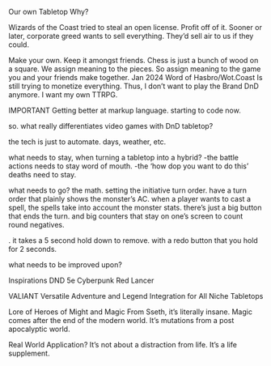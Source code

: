 Our own Tabletop
Why?

Wizards of the Coast tried to steal an open license. Profit off of it. Sooner or later, corporate greed wants to sell everything. They’d sell air to us if they could.

Make your own. Keep it amongst friends. Chess is just a bunch of wood on a square. We assign meaning to the pieces. So assign meaning to the game you and your friends make together.
Jan 2024
Word of Hasbro/Wot.Coast Is still trying to monetize everything.
Thus, I don’t want to play the Brand DnD anymore. I want my own TTRPG.

IMPORTANT
Getting better at markup language.
starting to code now.

so. what really differentiates video games with DnD tabletop?

the tech is just to automate. days, weather, etc.

what needs to stay, when turning a tabletop into a hybrid?
-the battle actions needs to stay word of mouth.
-the ‘how dop you want to do this’ deaths need to stay.

what needs to go?
the math.
setting the initiative turn order.
have a turn order that plainly shows the monster’s AC.
when a player wants to cast a spell, the spells take into account the monster stats.
there’s just a big button that ends the turn.
and big counters that stay on one’s screen to count round negatives.

. it takes a 5 second hold down to remove. with a redo button that you hold for 2 seconds.



what needs to be improved upon?


Inspirations
DND 5e
Cyberpunk Red
Lancer


VALIANT
Versatile Adventure and Legend Integration for All Niche Tabletops

Lore of Heroes of Might and Magic
From Sseth, it’s literally insane. Magic comes after the end of the modern world. It’s mutations from a post apocalyptic world. 


Real World Application?
It’s not about a distraction from life. It’s a life supplement.
